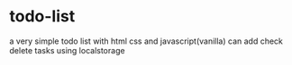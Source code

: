 # todo-list
a very simple todo list with html css and javascript(vanilla)
can add check delete tasks
using localstorage
